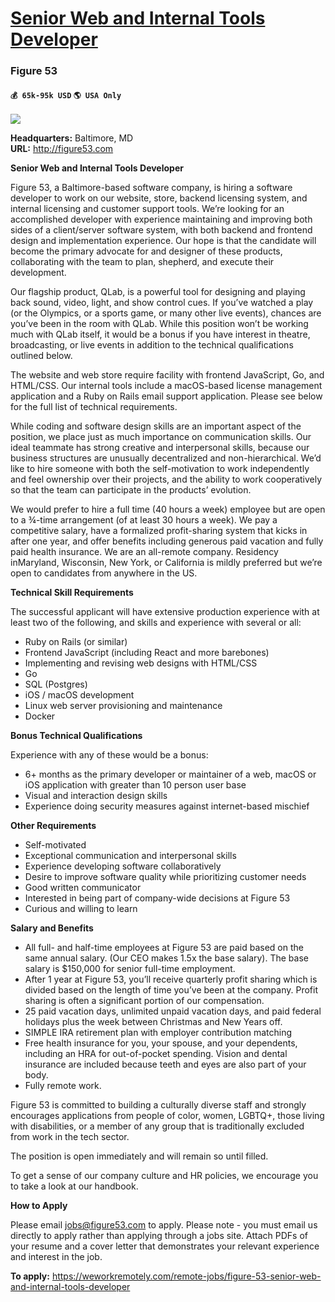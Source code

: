 # [Senior Web and Internal Tools Developer](https://www.remotewlb.com/apply/senior-web-and-internal-tools-developer)  
### Figure 53  
#### `💰 65k-95k USD` `🌎 USA Only`  
![](https://we-work-remotely.imgix.net/logos/0134/0648/logo.gif?ixlib=rails-4.0.0&w=50&h=50&dpr=2&fit=fill&auto=compress)

**Headquarters:** Baltimore, MD  
**URL:** http://figure53.com

**Senior Web and Internal Tools Developer**

  

Figure 53, a Baltimore-based software company, is hiring a software developer to work on our website, store, backend licensing system, and internal licensing and customer support tools. We’re looking for an accomplished developer with experience maintaining and improving both sides of a client/server software system, with both backend and frontend design and implementation experience. Our hope is that the candidate will become the primary advocate for and designer of these products, collaborating with the team to plan, shepherd, and execute their development.

  

Our flagship product, QLab, is a powerful tool for designing and playing back sound, video, light, and show control cues. If you’ve watched a play (or the Olympics, or a sports game, or many other live events), chances are you’ve been in the room with QLab. While this position won’t be working much with QLab itself, it would be a bonus if you have interest in theatre, broadcasting, or live events in addition to the technical qualifications outlined below.

  

The website and web store require facility with frontend JavaScript, Go, and HTML/CSS. Our internal tools include a macOS-based license management application and a Ruby on Rails email support application. Please see below for the full list of technical requirements.

  

While coding and software design skills are an important aspect of the position, we place just as much importance on communication skills. Our ideal teammate has strong creative and interpersonal skills, because our business structures are unusually decentralized and non-hierarchical. We’d like to hire someone with both the self-motivation to work independently and feel ownership over their projects, and the ability to work cooperatively so that the team can participate in the products’ evolution.

  

We would prefer to hire a full time (40 hours a week) employee but are open to a ¾-time arrangement (of at least 30 hours a week). We pay a competitive salary, have a formalized profit-sharing system that kicks in after one year, and offer benefits including generous paid vacation and fully paid health insurance. We are an all-remote company. Residency inMaryland, Wisconsin, New York, or California is mildly preferred but we’re open to candidates from anywhere in the US.

  

 **Technical Skill Requirements**

The successful applicant will have extensive production experience with at least two of the following, and skills and experience with several or all:

  

  * Ruby on Rails (or similar)
  * Frontend JavaScript (including React and more barebones)
  * Implementing and revising web designs with HTML/CSS
  * Go
  * SQL (Postgres)
  * iOS / macOS development
  * Linux web server provisioning and maintenance 
  * Docker

  

**Bonus Technical Qualifications**

Experience with any of these would be a bonus:

  

  * 6+ months as the primary developer or maintainer of a web, macOS or iOS application with greater than 10 person user base
  * Visual and interaction design skills
  * Experience doing security measures against internet-based mischief

  

**Other Requirements**

  * Self-motivated
  * Exceptional communication and interpersonal skills
  * Experience developing software collaboratively
  * Desire to improve software quality while prioritizing customer needs
  * Good written communicator 
  * Interested in being part of company-wide decisions at Figure 53
  * Curious and willing to learn

  

**Salary and Benefits**

  * All full- and half-time employees at Figure 53 are paid based on the same annual salary. (Our CEO makes 1.5x the base salary). The base salary is $150,000 for senior full-time employment. 
  * After 1 year at Figure 53, you’ll receive quarterly profit sharing which is divided based on the length of time you’ve been at the company. Profit sharing is often a significant portion of our compensation.
  * 25 paid vacation days, unlimited unpaid vacation days, and paid federal holidays plus the week between Christmas and New Years off.
  * SIMPLE IRA retirement plan with employer contribution matching 
  * Free health insurance for you, your spouse, and your dependents, including an HRA for out-of-pocket spending. Vision and dental insurance are included because teeth and eyes are also part of your body.
  * Fully remote work.

  

Figure 53 is committed to building a culturally diverse staff and strongly encourages applications from people of color, women, LGBTQ+, those living with disabilities, or a member of any group that is traditionally excluded from work in the tech sector.

  

The position is open immediately and will remain so until filled.

  

To get a sense of our company culture and HR policies, we encourage you to take a look at our handbook.

  

 **How to Apply**

  

Please email jobs@figure53.com to apply. Please note - you must email us directly to apply rather than applying through a jobs site. Attach PDFs of your resume and a cover letter that demonstrates your relevant experience and interest in the job.

  

  

**To apply:** https://weworkremotely.com/remote-jobs/figure-53-senior-web-and-internal-tools-developer

